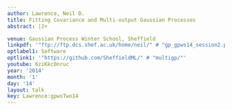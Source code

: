 ```yaml
---
author: Lawrence, Neil D.
title: Fitting Covariance and Multi-output Gaussian Processes
abstract: |2+

venue: Gaussian Process Winter School, Sheffield
linkpdf: '"ftp://ftp.dcs.shef.ac.uk/home/neil/" # "gp_gpws14_session2.pdf"'
optlabel1: Software
optlink1: '"https://github.com/SheffieldML/" # "multigp/"'
youtube: 6ziKkc0nruc
year: '2014'
month: '1'
day: '14'
layout: talk
key: Lawrence:gpwsTwo14
---
```

